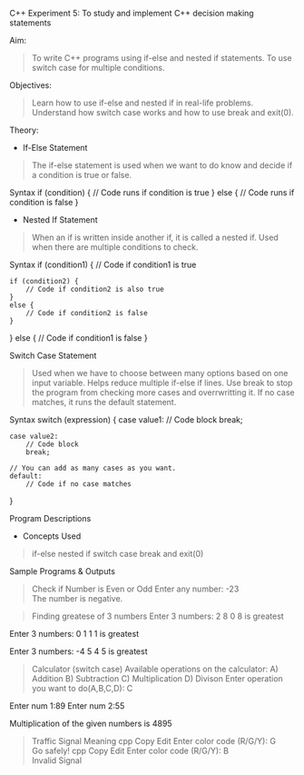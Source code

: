 C++ Experiment 5: To study and implement C++ decision making statements

Aim: 
> To write C++ programs using if-else and nested if statements.
> To use switch case for multiple conditions.

Objectives:
> Learn how to use if-else and nested if in real-life problems.
> Understand how switch case works and how to use break and exit(0).

Theory:
- If-Else Statement
> The if-else statement is used when we want to do know and decide if a condition is true or false.

Syntax
if (condition) {
    // Code runs if condition is true
}
else {
    // Code runs if condition is false
}

- Nested If Statement
> When an if is written inside another if, it is called a nested if.
> Used when there are multiple conditions to check.
 
Syntax
if (condition1) {
    // Code if condition1 is true

    if (condition2) {
        // Code if condition2 is also true
    }
    else {
        // Code if condition2 is false
    }
}
else {
    // Code if condition1 is false
}

Switch Case Statement
> Used when we have to choose between many options based on one input variable.
> Helps reduce multiple if-else if lines.
> Use break to stop the program from checking more cases and overrwritting it.
> If no case matches, it runs the default statement.

Syntax
switch (expression) {
    case value1:
        // Code block 
        break;

    case value2:
        // Code block
        break;

    // You can add as many cases as you want.
    default:
        // Code if no case matches
}

Program Descriptions
- Concepts Used
> if-else
> nested if
> switch case
> break and exit(0)

Sample Programs & Outputs

> Check if Number is Even or Odd
Enter any number: -23  
The number is negative.
 
> Finding greatese of 3 numbers 
Enter 3 numbers: 2 8 0
8 is greatest

Enter 3 numbers: 0 1 1
1 is greatest

Enter 3 numbers: -4 5 4
5 is greatest

> Calculator (switch case)
Available operations on the calculator:
A) Addition
B) Subtraction
C) Multiplication
D) Divison
Enter operation you want to do(A,B,C,D): C

Enter num 1:89
Enter num 2:55

Multiplication of the given numbers is 4895

> Traffic Signal Meaning
cpp
Copy
Edit
Enter color code (R/G/Y): G  
Go safely!
cpp
Copy
Edit
Enter color code (R/G/Y): B  
Invalid Signal

